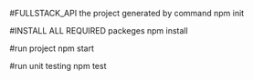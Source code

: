 #FULLSTACK_API
the project generated by command npm init

#INSTALL ALL REQUIRED packeges
npm install

#run project 
npm start

#run unit testing
npm test
